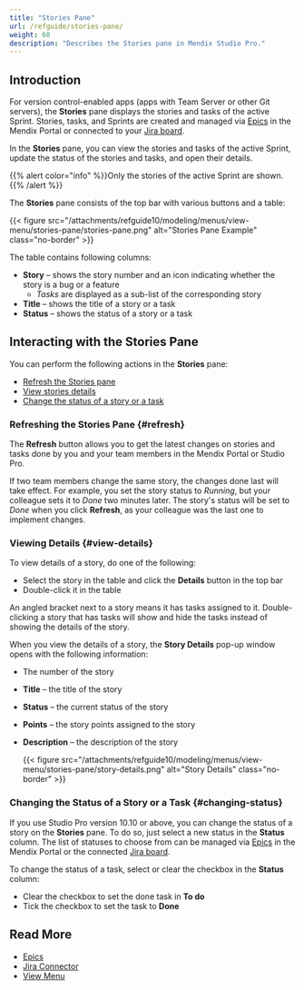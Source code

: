 ```yaml
---
title: "Stories Pane"
url: /refguide/stories-pane/
weight: 60
description: "Describes the Stories pane in Mendix Studio Pro."
---
```


## Introduction 

For version control-enabled apps (apps with Team Server or other Git servers), the **Stories** pane displays the stories and tasks of the active Sprint. Stories, tasks, and Sprints are created and managed via [Epics](/developerportal/project-management/epics/) in the Mendix Portal or connected to your [Jira board](/developerportal/project-management/jira-connector/).

In the **Stories** pane, you can view the stories and tasks of the active Sprint, update the status of the stories and tasks, and open their details.

{{% alert color="info" %}}Only the stories of the active Sprint are shown.{{% /alert %}}

The **Stories** pane consists of the top bar with various buttons and a table:

{{< figure src="/attachments/refguide10/modeling/menus/view-menu/stories-pane/stories-pane.png" alt="Stories Pane Example" class="no-border" >}}

The table contains following columns:

* **Story** – shows the story number and an icon indicating whether the story is a bug or a feature
    * *Tasks* are displayed as a sub-list of the corresponding story
* **Title** – shows the title of a story or a task
* **Status** – shows the status of a story or a task

## Interacting with the Stories Pane

You can perform the following actions in the **Stories** pane:

* [Refresh the Stories pane](#refresh)
* [View stories details](#view-details)
* [Change the status of a story or a task](#changing-status) 

### Refreshing the Stories Pane {#refresh}

The **Refresh** button allows you to get the latest changes on stories and tasks done by you and your team members in the Mendix Portal or Studio Pro. 

If two team members change the same story, the changes done last will take effect. For example, you set the story status to *Running*, but your colleague sets it to *Done* two minutes later. The story's status will be set to *Done* when you click **Refresh**, as your colleague was the last one to implement changes. 

### Viewing Details {#view-details}

To view details of a story, do one of the following: 

* Select the story in the table and click the **Details** button in the top bar 
* Double-click it in the table

An angled bracket next to a story means it has tasks assigned to it. Double-clicking a story that has tasks will show and hide the tasks instead of showing the details of the story.

When you view the details of a story, the **Story Details** pop-up window opens with the following information:

* The number of the story
* **Title** – the title of the story
* **Status** – the current status of the story
* **Points** – the story points assigned to the story
* **Description** – the description of the story

    {{< figure src="/attachments/refguide10/modeling/menus/view-menu/stories-pane/story-details.png" alt="Story Details" class="no-border" >}}

### Changing the Status of a Story or a Task {#changing-status}

If you use Studio Pro version 10.10 or above, you can change the status of a story on the **Stories** pane. To do so, just select a new status in the **Status** column. The list of statuses to choose from can be managed via [Epics](/developerportal/project-management/epics/) in the Mendix Portal or the connected [Jira board](/developerportal/project-management/jira-connector/).

To change the status of a task, select or clear the checkbox in the **Status** column:

* Clear the checkbox to set the done task in **To do**
* Tick the checkbox to set the task to **Done**

## Read More

* [Epics](/developerportal/project-management/epics/)
* [Jira Connector](/developerportal/project-management/jira-connector/)
* [View Menu](/refguide/view-menu/)
